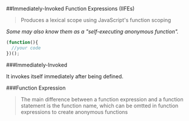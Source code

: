 ##Immediately-Invoked Function Expressions (IIFEs)

> Produces a lexical scope using JavaScript's function scoping

*Some may also know them as a "self-executing anonymous function".* 




```javascript
(function(){
  //your code
})();
```

###Immediately-Invoked

It invokes itself immediately after being defined.

###Function Expression

> The main difference between a function expression and a function statement is the function name, which can be omtted in function expressions to create anonymous functions
